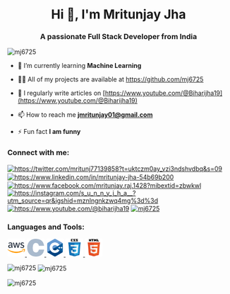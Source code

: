 <h1 align="center">Hi 👋, I'm Mritunjay Jha</h1>
<h3 align="center">A passionate Full Stack Developer from India</h3>

<p align="left"> <img src="https://komarev.com/ghpvc/?username=mj6725&label=Profile%20views&color=0e75b6&style=flat" alt="mj6725" /> </p>

- 🌱 I’m currently learning **Machine Learning**

- 👨‍💻 All of my projects are available at https://github.com/mj6725
- 📝 I regularly write articles on [https://www.youtube.com/@Biharijha19](https://www.youtube.com/@Biharijha19)

- 📫 How to reach me **jmritunjay01@gmail.com**

- ⚡ Fun fact **I am funny**

<h3 align="left">Connect with me:</h3>
<p align="left">
<a href="https://twitter.com/https://twitter.com/mritunj77139858?t=uktczm0ay_vzi3ndshvdbq&s=09" target="blank"><img align="center" src="https://raw.githubusercontent.com/rahuldkjain/github-profile-readme-generator/master/src/images/icons/Social/twitter.svg" alt="https://twitter.com/mritunj77139858?t=uktczm0ay_vzi3ndshvdbq&s=09" height="30" width="40" /></a>
<a href="https://linkedin.com/in/https://www.linkedin.com/in/mritunjay-jha-54b69b200" target="blank"><img align="center" src="https://raw.githubusercontent.com/rahuldkjain/github-profile-readme-generator/master/src/images/icons/Social/linked-in-alt.svg" alt="https://www.linkedin.com/in/mritunjay-jha-54b69b200" height="30" width="40" /></a>
<a href="https://fb.com/https://www.facebook.com/mritunjay.raj.1428?mibextid=zbwkwl" target="blank"><img align="center" src="https://raw.githubusercontent.com/rahuldkjain/github-profile-readme-generator/master/src/images/icons/Social/facebook.svg" alt="https://www.facebook.com/mritunjay.raj.1428?mibextid=zbwkwl" height="30" width="40" /></a>
<a href="https://instagram.com/https://instagram.com/s_u_n_n_y_j_h_a__?utm_source=qr&igshid=mznlngnkzwq4mg%3d%3d" target="blank"><img align="center" src="https://raw.githubusercontent.com/rahuldkjain/github-profile-readme-generator/master/src/images/icons/Social/instagram.svg" alt="https://instagram.com/s_u_n_n_y_j_h_a__?utm_source=qr&igshid=mznlngnkzwq4mg%3d%3d" height="30" width="40" /></a>
<a href="https://www.youtube.com/c/https://www.youtube.com/@biharijha19" target="blank"><img align="center" src="https://raw.githubusercontent.com/rahuldkjain/github-profile-readme-generator/master/src/images/icons/Social/youtube.svg" alt="https://www.youtube.com/@biharijha19" height="30" width="40" /></a>
<a href="https://www.leetcode.com/mj6725" target="blank"><img align="center" src="https://raw.githubusercontent.com/rahuldkjain/github-profile-readme-generator/master/src/images/icons/Social/leet-code.svg" alt="mj6725" height="30" width="40" /></a>
</p>

<h3 align="left">Languages and Tools:</h3>
<p align="left"> <a href="https://aws.amazon.com" target="_blank" rel="noreferrer"> <img src="https://raw.githubusercontent.com/devicons/devicon/master/icons/amazonwebservices/amazonwebservices-original-wordmark.svg" alt="aws" width="40" height="40"/> </a> <a href="https://www.cprogramming.com/" target="_blank" rel="noreferrer"> <img src="https://raw.githubusercontent.com/devicons/devicon/master/icons/c/c-original.svg" alt="c" width="40" height="40"/> </a> <a href="https://www.w3schools.com/cpp/" target="_blank" rel="noreferrer"> <img src="https://raw.githubusercontent.com/devicons/devicon/master/icons/cplusplus/cplusplus-original.svg" alt="cplusplus" width="40" height="40"/> </a> <a href="https://www.w3schools.com/css/" target="_blank" rel="noreferrer"> <img src="https://raw.githubusercontent.com/devicons/devicon/master/icons/css3/css3-original-wordmark.svg" alt="css3" width="40" height="40"/> </a> <a href="https://www.w3.org/html/" target="_blank" rel="noreferrer"> <img src="https://raw.githubusercontent.com/devicons/devicon/master/icons/html5/html5-original-wordmark.svg" alt="html5" width="40" height="40"/> </a> </p>

<p><img align="left" src="https://github-readme-stats.vercel.app/api/top-langs?username=mj6725&show_icons=true&locale=en&layout=compact" alt="mj6725" /></p>

<p>&nbsp;<img align="center" src="https://github-readme-stats.vercel.app/api?username=mj6725&show_icons=true&locale=en" alt="mj6725" /></p>

<p><img align="center" src="https://github-readme-streak-stats.herokuapp.com/?user=mj6725&" alt="mj6725" /></p>
